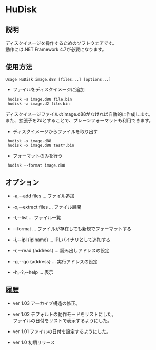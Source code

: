 # HuDisk

## 説明
ディスクイメージを操作するためのソフトウェアです。  
動作には.NET Framework 4.7が必要になります。

## 使用方法
```
Usage HuDisk image.d88 [files...] [options...]
```


* ファイルをディスクイメージに追加
```
 hudisk -a image.d88 file.bin
 hudisk -a image.d2 file.bin
```
ディスクイメージファイルのimage.d88がなければ自動的に作成します。  
また、拡張子を2dとすることで、プレーンフォーマットも利用できます。


* ディスクイメージからファイルを取り出す
```
 hudisk -x image.d88 
 hudisk -x image.d88 test*.bin
```

* フォーマットのみを行う
```
 hudisk --format image.d88
```

## オプション

+ -a,--add files ...  ファイル追加
+ -x,--extract files ... ファイル展開
+ -l,--list ... ファイル一覧
  
+ --format ... ファイルが存在しても新規でフォーマットする
+ -i,--ipl {iplname} ... IPLバイナリとして追加する
+ -r,--read  {address} ... 読み出しアドレスの設定
+ -g,--go  {address} ... 実行アドレスの設定
  
+ -h,-?,--help ... 表示


## 履歴
* ver 1.03
アーカイブ構造の修正。  

* ver 1.02
デフォルトの動作モードをリストにした。  
ファイルの日付をリストで表示するようにした。

* ver 1.01
ファイルの日付を設定するようにした。

* ver 1.0
初期リリース

